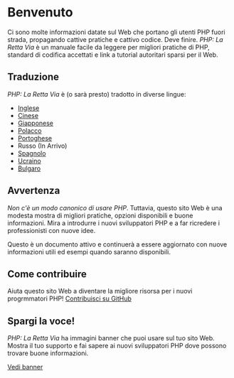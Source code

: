 # Benvenuto

Ci sono molte informazioni datate sul Web che portano gli utenti PHP fuori
strada, propagando cattive pratiche e cattivo codice. Deve finire. _PHP: La
Retta Via_ è un manuale facile da leggere per migliori pratiche di PHP, standard
di codifica accettati e link a tutorial autoritari sparsi per il Web.

## Traduzione

_PHP: La Retta Via_ è (o sarà presto) tradotto in diverse lingue:

* [Inglese](http://www.phptherightway.com)
* [Cinese](http://wulijun.github.com/php-the-right-way)
* [Giapponese](http://ja.phptherightway.com)
* [Polacco](http://pl.phptherightway.com/)
* [Portoghese](http://br.phptherightway.com/)
* Russo (In Arrivo)
* [Spagnolo](http://es.phptherightway.com)
* [Ucraino](http://iflista.github.com/php-the-right-way/)
* [Bulgaro](http://bg.phptherightway.com/)

## Avvertenza

_Non c'è un modo canonico di usare PHP_. Tuttavia, questo sito Web è una modesta
mostra di migliori pratiche, opzioni disponibili e buone informazioni. Mira a
introdurre i nuovi sviluppatori PHP e a far ricredere i professionisti con
nuove idee.

Questo è un documento attivo e continuerà a essere aggiornato con nuove
informazioni utili ed esempi quando saranno disponibili.

## Come contribuire

Aiuta questo sito Web a diventare la migliore risorsa per i nuovi progrmmatori
PHP! [Contribuisci su GitHub][1]

## Spargi la voce!

_PHP: La Retta Via_ ha immagini banner che puoi usare sul tuo sito Web. Mostra
il tuo supporto e fai sapere ai nuovi sviluppatori PHP dove possono trovare
buone informazioni.

[Vedi banner][2]

[1]: https://github.com/codeguy/php-the-right-way/tree/gh-pages
[2]: /banners.html
